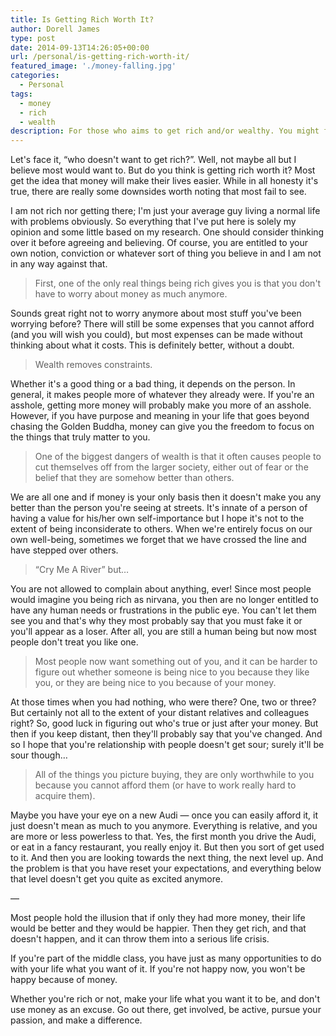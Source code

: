 ```yaml
---
title: Is Getting Rich Worth It?
author: Dorell James
type: post
date: 2014-09-13T14:26:05+00:00
url: /personal/is-getting-rich-worth-it/
featured_image: './money-falling.jpg'
categories:
  - Personal
tags:
  - money
  - rich
  - wealth
description: For those who aims to get rich and/or wealthy. You might find out whether the said goal is really worth it.
---
```


Let's face it, &#8220;who doesn't want to get rich?&#8221;. Well, not maybe all but I believe most would want to. But do you think is getting rich worth it? Most get the idea that money will make their lives easier. While in all honesty it's true, there are really some downsides worth noting that most fail to see.

I am not rich nor getting there; I'm just your average guy living a normal life with problems obviously. So everything that I've put here is solely my opinion and some little based on my research. One should consider thinking over it before agreeing and believing. Of course, you are entitled to your own notion, conviction or whatever sort of thing you believe in and I am not in any way against that.

> First, one of the only real things being rich gives you is that you don't have to worry about money as much anymore.

Sounds great right not to worry anymore about most stuff you've been worrying before? There will still be some expenses that you cannot afford (and you will wish you could), but most expenses can be made without thinking about what it costs. This is definitely better, without a doubt.

> Wealth removes constraints.

Whether it's a good thing or a bad thing, it depends on the person. In general, it makes people more of whatever they already were. If you're an asshole, getting more money will probably make you more of an asshole. However, if you have purpose and meaning in your life that goes beyond chasing the Golden Buddha, money can give you the freedom to focus on the things that truly matter to you.

> One of the biggest dangers of wealth is that it often causes people to cut themselves off from the larger society, either out of fear or the belief that they are somehow better than others.

We are all one and if money is your only basis then it doesn't make you any better than the person you're seeing at streets. It's innate of a person of having a value for his/her own self-importance but I hope it's not to the extent of being inconsiderate to others. When we're entirely focus on our own well-being, sometimes we forget that we have crossed the line and have stepped over others.

> &#8220;Cry Me A River&#8221; but&#8230;

You are not allowed to complain about anything, ever! Since most people would imagine you being rich as nirvana, you then are no longer entitled to have any human needs or frustrations in the public eye. You can't let them see you and that's why they most probably say that you must fake it or you'll appear as a loser. After all, you are still a human being but now most people don't treat you like one.

> Most people now want something out of you, and it can be harder to figure out whether someone is being nice to you because they like you, or they are being nice to you because of your money.

At those times when you had nothing, who were there? One, two or three? But certainly not all to the extent of your distant relatives and colleagues right? So, good luck in figuring out who's true or just after your money. But then if you keep distant, then they'll probably say that you've changed. And so I hope that you're relationship with people doesn't get sour; surely it'll be sour though&#8230;

> All of the things you picture buying, they are only worthwhile to you because you cannot afford them (or have to work really hard to acquire them).

Maybe you have your eye on a new Audi &#8212; once you can easily afford it, it just doesn't mean as much to you anymore. Everything is relative, and you are more or less powerless to that. Yes, the first month you drive the Audi, or eat in a fancy restaurant, you really enjoy it. But then you sort of get used to it. And then you are looking towards the next thing, the next level up. And the problem is that you have reset your expectations, and everything below that level doesn't get you quite as excited anymore.

&#8212;

Most people hold the illusion that if only they had more money, their life would be better and they would be happier. Then they get rich, and that doesn't happen, and it can throw them into a serious life crisis.

If you're part of the middle class, you have just as many opportunities to do with your life what you want of it. If you're not happy now, you won't be happy because of money.

Whether you're rich or not, make your life what you want it to be, and don't use money as an excuse. Go out there, get involved, be active, pursue your passion, and make a difference.
